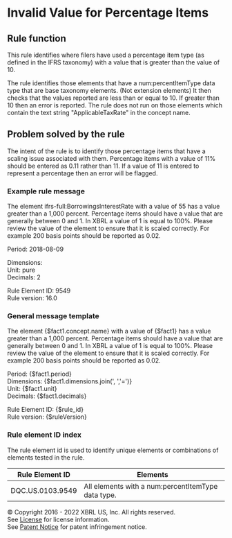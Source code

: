 # Invalid Value for Percentage Items  
  
## Rule function
This rule identifies where filers have used a percentage item type (as defined in the IFRS taxonomy) with a value that is greater than the value of 10.

The rule identifies those elements that have a num:percentItemType data type that are base taxonomy elements. (Not extension elements)  It then checks that the values reported are less than or equal to 10. If greater than 10 then an error is reported. The rule does not run on those elements which contain the text string "ApplicableTaxRate" in the concept name.

## Problem solved by the rule
The intent of the rule is to identify those percentage items that have a scaling issue associated with them. Percentage items with a value of 11% should be entered as 0.11 rather than 11.  If a value of 11 is entered to represent a percentage then an error will be flagged.  

### Example rule message 
The element ifrs-full:BorrowingsInterestRate with a value of 55 has a value greater than a 1,000 percent.  Percentage items should have a value that are generally between 0 and 1. In XBRL a value of 1 is equal to 100%. Please review the value of the element to ensure that it is scaled correctly.  For example 200 basis points should be reported as 0.02.
 
Period: 2018-08-09

Dimensions:  
Unit: pure  
Decimals: 2

Rule Element ID: 9549  
Rule version: 16.0
  
### General message template  
The element {$fact1.concept.name} with a value of {$fact1} has a value greater than a 1,000 percent.  Percentage items should have a value that are generally between 0 and 1. In XBRL a value of 1 is equal to 100%. Please review the value of the element to ensure that it is scaled correctly.  For example 200 basis points should be reported as 0.02.
 
Period: {$fact1.period}  
Dimensions: {$fact1.dimensions.join(', ','=')}  
Unit: {$fact1.unit}  
Decimals: {$fact1.decimals}

Rule Element ID: {$rule_id}  
Rule version: {$ruleVersion} 
  
### Rule element ID index  
The rule element id is used to identify unique elements or combinations of elements tested in the rule.  

|Rule Element ID|Elements|  
|--------|--------|  
|DQC.US.0103.9549|All elements with a num:percentItemType data type.|
  
© Copyright 2016 - 2022 XBRL US, Inc. All rights reserved.   
See [License](https://xbrl.us/dqc-license) for license information.  
See [Patent Notice](https://xbrl.us/dqc-patent) for patent infringement notice.  
